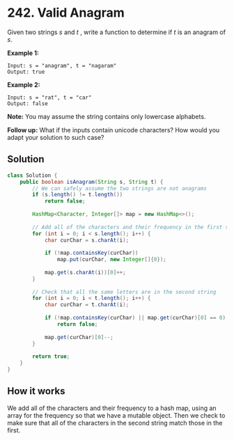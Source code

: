 # 242. Valid Anagram

Given two strings *s* and *t* , write a function to determine if *t* is an anagram of *s*.

**Example 1:**

```
Input: s = "anagram", t = "nagaram"
Output: true
```

**Example 2:**

```
Input: s = "rat", t = "car"
Output: false
```

**Note:**
You may assume the string contains only lowercase alphabets.

**Follow up:**
What if the inputs contain unicode characters? How would you adapt your solution to such case?



## Solution

```java
class Solution {
    public boolean isAnagram(String s, String t) {
        // We can safely assume the two strings are not anagrams
        if (s.length() != t.length())
            return false;
        
        HashMap<Character, Integer[]> map = new HashMap<>();
        
        // Add all of the characters and their frequency in the first string
        for (int i = 0; i < s.length(); i++) {
            char curChar = s.charAt(i);
            
            if (!map.containsKey(curChar))
                map.put(curChar, new Integer[]{0});
            
            map.get(s.charAt(i))[0]++;
        }
        
        // Check that all the same letters are in the second string
        for (int i = 0; i < t.length(); i++) {
            char curChar = t.charAt(i);
            
            if (!map.containsKey(curChar) || map.get(curChar)[0] == 0)
                return false;
            
            map.get(curChar)[0]--;
        }
        
        return true;
    }
}
```

## How it works

We add all of the characters and their frequency to a hash map, using an array for the frequency so that we have a mutable object. Then we check to make sure that all of the characters in the second string match those in the first.